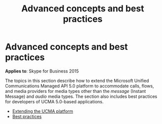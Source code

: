 ﻿---
title: Advanced concepts and best practices
description: Describes how to extend the Microsoft Unified Communications Managed API 5.0 platform to accommodate calls, flows, and media providers.
TOCTitle: Advanced concepts and best practices
ms:assetid: 19c1416f-fa55-4ccc-a0fb-42519abb16a1
ms:mtpsurl: https://msdn.microsoft.com/library/Dn466079(v=office.16)
ms:contentKeyID: 65240016
ms.date: 07/27/2015
mtps_version: v=office.16
---

# Advanced concepts and best practices

**Applies to**: Skype for Business 2015

The topics in this section describe how to extend the Microsoft Unified Communications Managed API 5.0 platform to accommodate calls, flows, and media providers for media types other than the *message* (Instant Message) and *audio* media types. The section also includes best practices for developers of UCMA 5.0-based applications.

- [Extending the UCMA platform](extending-the-ucma-platform.md)
- [Best practices](best-practices.md)

